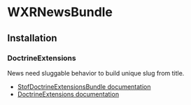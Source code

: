 WXRNewsBundle
=============

Installation
------------

### DoctrineExtensions

News need sluggable behavior to build unique slug from title.

-   [StofDoctrineExtensionsBundle documentation](github.com/stof/StofDoctrineExtensionsBundle)
-   [DoctrineExtensions documentation](github.com/l3pp4rd/DoctrineExtensions)
